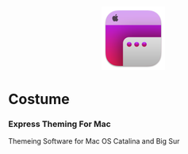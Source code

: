 <p align="center">
<img src="https://raw.githubusercontent.com/R-Teer/Costume-For-Mac/master/icon.png" width="128" height="128" title="Costume For Mac">
</p>

# Costume
### Express Theming For Mac
Themeing Software for Mac OS Catalina and Big Sur

